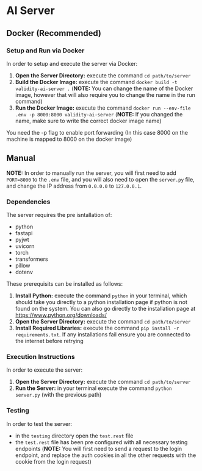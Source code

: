 # AI Server

## Docker (Recommended)

### Setup and Run via Docker

In order to setup and execute the server via Docker:

1. **Open the Server Directory:** execute the command `cd path/to/server`
2. **Build the Docker Image:** execute the command `docker build -t validity-ai-server .` (**NOTE:** You can change the name of the Docker image, however that will also require you to change the name in the run command)
3. **Run the Docker Image:** execute the command `docker run --env-file .env -p 8000:8000 validity-ai-server` (**NOTE:** If you changed the name, make sure to write the correct docker image name)

You need the -p flag to enable port forwarding (In this case 8000 on the machine is mapped to 8000 on the docker image)

## Manual

**NOTE:** In order to manually run the server, you will first need to add `PORT=8000` to the `.env` file, and you will also need to open the `server.py` file, and change the IP address from `0.0.0.0` to `127.0.0.1`.

### Dependencies

The server requires the pre isntallation of:

* python
* fastapi
* pyjwt
* uvicorn
* torch
* transformers
* pillow
* dotenv

These prerequisits can be installed as follows:

1. **Install Python:** execute the command `python` in your terminal, which should take you directly to a python installation page if python is not found on the system. You can also go directly to the installation page at <https://www.python.org/downloads/>
2. **Open the Server Directory:** execute the command `cd path/to/server`
2. **Install Required Libraries:** execute the command `pip install -r requirements.txt`. If any installations fail ensure you are connected to the internet before retrying

### Execution Instructions

In order to execute the server:

1. **Open the Server Directory:** execute the command `cd path/to/server`
2. **Run the Server:** in your terminal execute the command `python server.py` (with the previous path)

### Testing

In order to test the server:

* in the `testing` directory open the `test.rest` file
* the `test.rest` file has been pre configured with all necessary testing endpoints (**NOTE:** You will first need to send a request to the login endpoint, and replace the auth cookies in all the other requests with the cookie from the login request)
